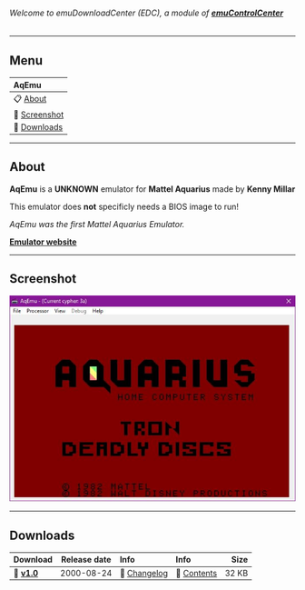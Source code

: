 ###### Welcome to emuDownloadCenter (EDC), a module of [**emuControlCenter**](https://github.com/PhoenixInteractiveNL/emuControlCenter/wiki/)
***
## Menu
| **AqEmu** |
|:---------|
| :clipboard: [About](#about) |
| :sunrise: [Screenshot](#screenshot) |
| :floppy_disk: [Downloads](#downloads) |
***
## About
**AqEmu** is a **UNKNOWN** emulator for **Mattel Aquarius** made by **Kenny Millar**

This emulator does **not** specificly needs a BIOS image to run!

_AqEmu was the first Mattel Aquarius Emulator._

[**Emulator website**](http://archive.kontek.net/aqemu.classicgaming.gamespy.com/AqEmu.htm)
***
## Screenshot
![](https://raw.githubusercontent.com/PhoenixInteractiveNL/edc-masterhook/master/downloadhooks/aqemu/aqemu_screen.jpg)
***
## Downloads
| Download | Release date  | Info       | Info       | Size       |
|:---------|:-------------:|:-----------|:-----------|-----------:|
| :floppy_disk: [**v1.0**](https://github.com/PhoenixInteractiveNL/edc-repo0002/raw/master/aqemu/1.0.7z) | 2000-08-24 | :page_facing_up: [Changelog](https://github.com/PhoenixInteractiveNL/edc-repo0002/blob/master/aqemu/1.0_changelog.txt) | :mag_right: [Contents](https://github.com/PhoenixInteractiveNL/edc-repo0002/blob/master/aqemu/1.0_contents.txt) | 32 KB |
